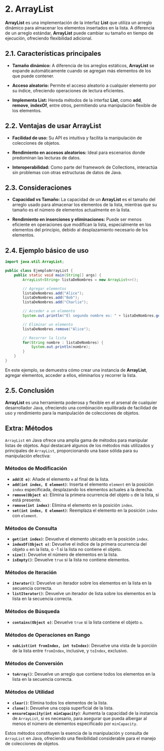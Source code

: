# 2. ArrayList

**ArrayList** es una implementación de la interfaz **List** que utiliza un arreglo dinámico para almacenar los elementos insertados en la lista. A diferencia de un arreglo estándar, **ArrayList** puede cambiar su tamaño en tiempo de ejecución, ofreciendo flexibilidad adicional.

## 2.1. Características principales

- **Tamaño dinámico:** A diferencia de los arreglos estáticos, **ArrayList** se expande automáticamente cuando se agregan más elementos de los que puede contener.

- **Acceso aleatorio:** Permite el acceso aleatorio a cualquier elemento por su índice, ofreciendo operaciones de lectura eficientes.

- **Implementa List:** Hereda métodos de la interfaz **List**, como **add**, **remove**, **indexOf**, entre otros, permitiendo una manipulación flexible de los elementos.

## 2.2. Ventajas de usar ArrayList

- **Facilidad de uso:** Su API es intuitiva y facilita la manipulación de colecciones de objetos.

- **Rendimiento en accesos aleatorios:** Ideal para escenarios donde predominan las lecturas de datos.

- **Interoperabilidad:** Como parte del framework de Collections, interactúa sin problemas con otras estructuras de datos de Java.

## 2.3. Consideraciones

- **Capacidad vs Tamaño:** La capacidad de un **ArrayList** es el tamaño del arreglo usado para almacenar los elementos de la lista, mientras que su tamaño es el número de elementos actualmente en la lista.

- **Rendimiento en inserciones y eliminaciones:** Puede ser menos eficiente en operaciones que modifican la lista, especialmente en los elementos del principio, debido al desplazamiento necesario de los elementos.

## 2.4. Ejemplo básico de uso

```java
import java.util.ArrayList;

public class EjemploArrayList {
    public static void main(String[] args) {
        ArrayList<String> listaDeNombres = new ArrayList<>();

        // Agregar elementos
        listaDeNombres.add("Alice");
        listaDeNombres.add("Bob");
        listaDeNombres.add("Charlie");

        // Acceder a un elemento
        System.out.println("El segundo nombre es: " + listaDeNombres.get(1));

        // Eliminar un elemento
        listaDeNombres.remove("Alice");

        // Recorrer la lista
        for(String nombre : listaDeNombres) {
            System.out.println(nombre);
        }
    }
}

```

En este ejemplo, se demuestra cómo crear una instancia de **ArrayList**, agregar elementos, acceder a ellos, eliminarlos y recorrer la lista.

## 2.5. Conclusión

**ArrayList** es una herramienta poderosa y flexible en el arsenal de cualquier desarrollador Java, ofreciendo una combinación equilibrada de facilidad de uso y rendimiento para la manipulación de colecciones de objetos.

## Extra: Métodos

`ArrayList` en Java ofrece una amplia gama de métodos para manipular listas de objetos. Aquí destacaré algunos de los métodos más utilizados y principales de `ArrayList`, proporcionando una base sólida para su manipulación efectiva:

### Métodos de Modificación

- **`add(E e)`**: Añade el elemento `e` al final de la lista.
- **`add(int index, E element)`**: Inserta el elemento `element` en la posición `index` especificada, desplazando los elementos actuales a la derecha.
- **`remove(Object o)`**: Elimina la primera ocurrencia del objeto `o` de la lista, si está presente.
- **`remove(int index)`**: Elimina el elemento en la posición `index`.
- **`set(int index, E element)`**: Reemplaza el elemento en la posición `index` con `element`.

### Métodos de Consulta

- **`get(int index)`**: Devuelve el elemento ubicado en la posición `index`.
- **`indexOf(Object o)`**: Devuelve el índice de la primera ocurrencia del objeto `o` en la lista, o -1 si la lista no contiene el objeto.
- **`size()`**: Devuelve el número de elementos en la lista.
- **`isEmpty()`**: Devuelve `true` si la lista no contiene elementos.

### Métodos de Iteración

- **`iterator()`**: Devuelve un iterador sobre los elementos en la lista en la secuencia correcta.
- **`listIterator()`**: Devuelve un iterador de lista sobre los elementos en la lista en la secuencia correcta.

### Métodos de Búsqueda

- **`contains(Object o)`**: Devuelve `true` si la lista contiene el objeto `o`.

### Métodos de Operaciones en Rango

- **`subList(int fromIndex, int toIndex)`**: Devuelve una vista de la porción de la lista entre `fromIndex`, inclusive, y `toIndex`, exclusivo.

### Métodos de Conversión

- **`toArray()`**: Devuelve un arreglo que contiene todos los elementos en la lista en la secuencia correcta.

### Métodos de Utilidad

- **`clear()`**: Elimina todos los elementos de la lista.
- **`clone()`**: Devuelve una copia superficial de la lista.
- **`ensureCapacity(int minCapacity)`**: Aumenta la capacidad de la instancia de `ArrayList`, si es necesario, para asegurar que pueda albergar al menos el número de elementos especificado por `minCapacity`.

Estos métodos constituyen la esencia de la manipulación y consulta de `ArrayList` en Java, ofreciendo una flexibilidad considerable para el manejo de colecciones de objetos.
